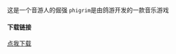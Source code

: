 这是一个音游人的倔强
`phigrim`是由鸽游开发的一款音乐游戏

#### 下载链接

[点我下载](http://cnwzy.f3322.net:5244/d/cloudreve/%E6%B1%AA%E6%8C%AF%E7%9A%93/com.PigeonGames.Rizline-Taptap_1.0.6.apk?sign=TU-DKv7CTNiyF2Pte_4Q8w6P2fVxHIW5IhtMBNAEbto=:0)